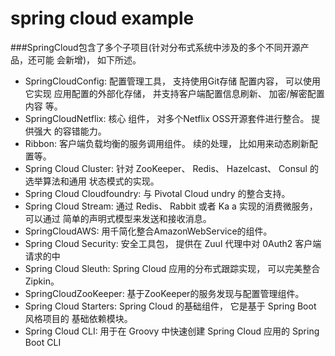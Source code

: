 # spring cloud example

###SpringCloud包含了多个子项目(针对分布式系统中涉及的多个不同开源产品，还可能
会新增)， 如下所述。
- SpringCloudConfig: 配置管理工具， 支持使用Git存储 配置内容， 可以使用它实现 应用配置的外部化存储， 并支持客户端配置信息刷新、 加密/解密配置内容 等。
- SpringCloudNetflix: 核心 组件， 对多个Netflix OSS开源套件进行整合。
提供强大 的容错能力。
- Ribbon: 客户端负载均衡的服务调用组件。
 续的处理， 比如用来动态刷新配置等。
- Spring Cloud Cluster: 针对 ZooKeeper、 Redis、 Hazelcast、 Consul 的选举算法和通用 状态模式的实现。
- Spring Cloud Cloudfoundry: 与 Pivotal Cloud undry 的整合支持。
- Spring Cloud Stream: 通过 Redis、 Rabbit 或者 Ka a 实现的消费微服务， 可以通过 简单的声明式模型来发送和接收消息。
- SpringCloudAWS: 用千简化整合AmazonWebService的组件。
- Spring Cloud Security: 安全工具包， 提供在 Zuul 代理中对 0Auth2 客户端请求的中
- Spring Cloud Sleuth: Spring Cloud 应用的分布式跟踪实现， 可以完美整合 Zipkin。
- SpringCloudZooKeeper: 基于ZooKeeper的服务发现与配置管理组件。
- Spring Cloud Starters: Spring Cloud 的基础组件， 它是基于 Spring Boot 风格项目的
基础依赖模块。
- Spring Cloud CLI: 用于在 Groovy 中快速创建 Spring Cloud 应用的 Spring Boot CLI 